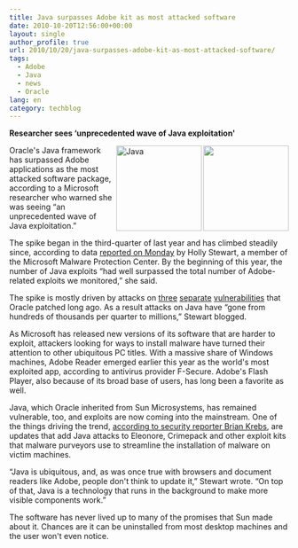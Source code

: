 ```yaml
---
title: Java surpasses Adobe kit as most attacked software
date: 2010-10-20T12:56:00+00:00
layout: single
author_profile: true
url: 2010/10/20/java-surpasses-adobe-kit-as-most-attacked-software/
tags:
  - Adobe
  - Java
  - news
  - Oracle
lang: en
category: techblog
---
```

**Researcher sees &#8216;unprecedented wave of Java exploitation'**

[<img title="" border="0" alt="" align="right" src="http://lh3.ggpht.com/_vaUVXcmC3OI/TL7f49Q5AOI/AAAAAAAACyQ/_s6wSVnhw1Q/adobe-logo_thumb.jpg?imgmax=800" width="154" height="154" />](http://lh3.ggpht.com/_vaUVXcmC3OI/TL7f21tN5KI/AAAAAAAACyM/Dlv4DusDdXw/s1600-h/adobe-logo%5B2%5D.jpg)[<img title="Java" border="0" alt="Java" align="right" src="http://lh4.ggpht.com/_vaUVXcmC3OI/TL7f786efmI/AAAAAAAACyY/zPde-wdyXqQ/Java_thumb.jpg?imgmax=800" width="154" height="154" />](http://lh5.ggpht.com/_vaUVXcmC3OI/TL7f6JUSFZI/AAAAAAAACyU/tLMWhhYGqSw/s1600-h/Java%5B2%5D.jpg)Oracle's Java framework has surpassed Adobe applications as the most attacked software package, according to a Microsoft researcher who warned she was seeing “an unprecedented wave of Java exploitation.”

The spike began in the third-quarter of last year and has climbed steadily since, according to data [reported on Monday](http://blogs.technet.com/b/mmpc/archive/2010/10/18/have-you-checked-the-java.aspx) by Holly Stewart, a member of the Microsoft Malware Protection Center. By the beginning of this year, the number of Java exploits “had well surpassed the total number of Adobe-related exploits we monitored,” she said.

The spike is mostly driven by attacks on [three](http://web.nvd.nist.gov/view/vuln/detail?vulnId=CVE-2008-5353) [separate](http://web.nvd.nist.gov/view/vuln/detail?vulnId=CVE-2009-3867) [vulnerabilities](http://web.nvd.nist.gov/view/vuln/detail?vulnId=CVE-2010-0094) that Oracle patched long ago. As a result attacks on Java have “gone from hundreds of thousands per quarter to millions,” Stewart blogged.

As Microsoft has released new versions of its software that are harder to exploit, attackers looking for ways to install malware have turned their attention to other ubiquitous PC titles. With a massive share of Windows machines, Adobe Reader emerged earlier this year as the world's most exploited app, according to antivirus provider F-Secure. Adobe's Flash Player, also because of its broad base of users, has long been a favorite as well.

Java, which Oracle inherited from Sun Microsystems, has remained vulnerable, too, and exploits are now coming into the mainstream. One of the things driving the trend, [according to security reporter Brian Krebs](http://krebsonsecurity.com/2010/10/java-a-gift-to-exploit-pack-makers/), are updates that add Java attacks to Eleonore, Crimepack and other exploit kits that malware purveyors use to streamline the installation of malware on victim machines.

“Java is ubiquitous, and, as was once true with browsers and document readers like Adobe, people don't think to update it,” Stewart wrote. “On top of that, Java is a technology that runs in the background to make more visible components work.”

The software has never lived up to many of the promises that Sun made about it. Chances are it can be uninstalled from most desktop machines and the user won't even notice.